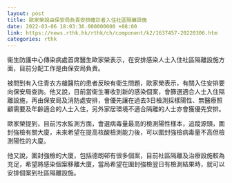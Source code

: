 ```yaml
---
layout: post
title: 歐家榮說由保安局負責安排確診者入住社區隔離設施
date: 2022-03-06 18:03:36.000000000 +08:00
link: https://news.rthk.hk/rthk/ch/component/k2/1637457-20220306.htm
categories: rthk
---
```


衞生防護中心傳染病處首席醫生歐家榮表示，在安排感染人士入住社區隔離設施方面，目前分配工作是由保安局負責。

被問到有入住青衣方艙醫院的患者反映有衛生問題，歐家榮表示，有關入住安排要向保安局查詢。他又說，目前當衞生署收到新的感染個案，會篩選適合人士入住隔離設施，再由保安局及消防處安排，會優先讓在過去3日檢測採樣陽性、無醫療照顧需要及年齡適合的人士入住，另外家居環境不適合隔離的人士亦會獲優先安排。

歐家榮提到，目前污水監測方面，會選病毒量最高的檢測陽性樣本，追蹤源頭，圍封強檢有關大廈，未來希望在提高核酸檢測能力後，可以圍封強檢病毒量不高但檢測陽性的大廈。

他又說，圍封強檢的大廈，包括德朗邨有很多個案，目前社區隔離及治療設施較為充足，希望將感染個案移離大廈，當局希望在圍封強檢翌日有檢測結果時，就可以安排個案到社區隔離設施。
